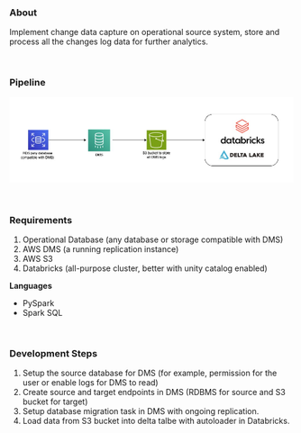 ### About
Implement change data capture on operational source system, store and process all the changes log data for further analytics.

<br>

### Pipeline
![alt text](https://github.com/MinThuraZaw/PySpark-ETL-with-AWS-DMS-and-Databricks/blob/main/images/dms_pipeline.jpg)

<br>

### Requirements
1) Operational Database (any database or storage compatible with DMS)
2) AWS DMS (a running replication instance)
3) AWS S3
4) Databricks (all-purpose cluster, better with unity catalog enabled)

**Languages**
* PySpark
* Spark SQL

<br>

### Development Steps
1) Setup the source database for DMS (for example, permission for the user or enable logs for DMS to read)
2) Create source and target endpoints in DMS (RDBMS for source and S3 bucket for target)
3) Setup database migration task in DMS with ongoing replication.
4) Load data from S3 bucket into delta talbe with autoloader in Databricks. 
